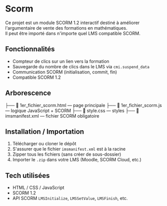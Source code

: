 # Scorm
Ce projet est un module SCORM 1.2 interactif destiné à améliorer l'argumentaire de vente des formations en mathématiques.  
Il peut être importé dans n'importe quel LMS compatible SCORM.

## Fonctionnalités

- Compteur de clics sur un lien vers la formation
- Sauvegarde du nombre de clics dans le LMS via `cmi.suspend_data`
- Communication SCORM (initialisation, commit, fin)
- Compatible SCORM 1.2

## Arborescence
├── 📄 1er_fichier_scorm.html — page principale
├── 📄 1er_fichier_scorm.js — logique JavaScript + SCORM
├── 🎨 style.css — styles
├── 📄 imsmanifest.xml — fichier SCORM obligatoire

## Installation / Importation

1. Télécharger ou cloner le dépôt
2. S'assurer que le fichier `imsmanifest.xml` est à la racine
3. Zipper tous les fichiers (sans créer de sous-dossier)
4. Importer le `.zip` dans votre LMS (Moodle, SCORM Cloud, etc.)

## Tech utilisées

- HTML / CSS / JavaScript
- SCORM 1.2
- API SCORM `LMSInitialize`, `LMSSetValue`, `LMSFinish`, etc.



